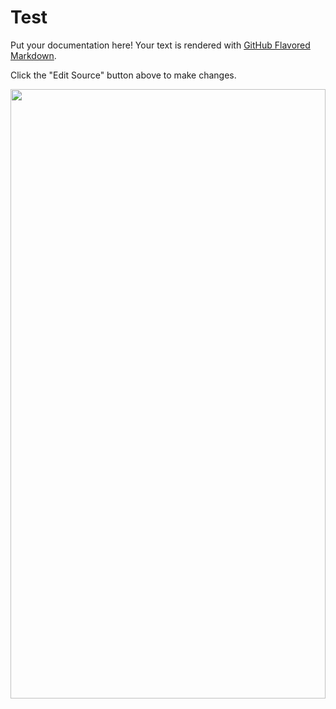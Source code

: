 # Test

Put your documentation here! Your text is rendered with [GitHub Flavored Markdown](https://help.github.com/articles/github-flavored-markdown).

Click the "Edit Source" button above to make changes.

<center><img src="https://wodify-website-files.s3.amazonaws.com/mediaroom/1_wodify/Wodify_Logo%402x.png" class="center" width="100%" height = "50%" /></center>
